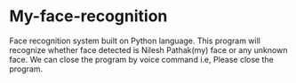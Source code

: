 # My-face-recognition
Face recognition system built on Python language.
This program will recognize whether face detected is Nilesh Pathak(my) face or any unknown face. We can close the  program by voice command i.e, Please close the program.
